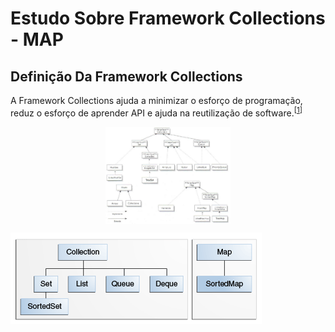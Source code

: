 # Estudo Sobre Framework Collections - MAP
## Definição Da Framework Collections  
A Framework Collections ajuda a minimizar o esforço de programação, reduz o esforço de aprender API e ajuda na reutilização de software.<sup>[[1]]</sup>

[1]: <https://docs.oracle.com/javase/tutorial/collections/intro/index.html>

 <p align="center">
  <img align="center" src="Framework.png" width=200>
</p>

![image](https://github.com/Henrique194/DevJava/blob/main/Collections/colls-coreInterfaces.gif)
